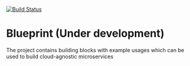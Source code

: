 [![Build Status](https://travis-ci.org/maciejzelasko/Blueprint.svg?branch=develop)](https://travis-ci.org/maciejzelasko/Blueprint)

# Blueprint (Under development)

The project contains building blocks with example usages which can be used to build cloud-agnostic microservices
